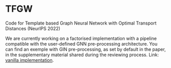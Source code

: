 # TFGW
Code for Template based Graph Neural Network with Optimal Transport Distances (NeurIPS 2022)

We are currently working on a factorised implementation with a pipeline compatible with the user-defined GNN pre-processing architecture. You can find an exemple with GIN pre-processing, as set by default in the paper, in the supplementary material shared during the reviewing process. Link: [vanilla implementation](https://openreview.net/attachment?id=seYcx6CqPe&name=supplementary_material).
